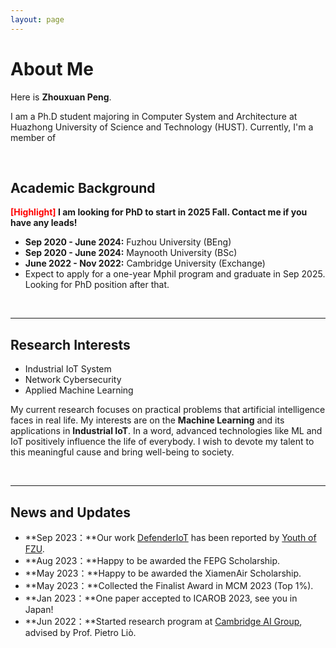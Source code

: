 ```yaml
---
layout: page
---
```


# About Me

<!-- <img src="https://caihanlin.com/caihanlin.jpg" class="floatpic" width="360" height="480"> -->

Here is **Zhouxuan Peng**.

I am a Ph.D student majoring in Computer System and Architecture at Huazhong University of Science and Technology (HUST). Currently, I'm a member of 

<!-- Currently, I work as a research assistant in the IIoT-Lab, advised by [Prof. Zhezhuang Xu](https://www.researchgate.net/profile/Zhezhuang-Xu).  -->

<br>

## Academic Background

**<font color='red'>[Highlight]</font> I am looking for PhD to start in 2025 Fall. Contact me if you have any leads!**

- **Sep 2020 - June 2024:** Fuzhou University (BEng)
- **Sep 2020 - June 2024:** Maynooth University (BSc)
- **June 2022 - Nov 2022:** Cambridge University (Exchange)
- Expect to apply for a one-year Mphil program and graduate in Sep 2025. Looking for PhD position after that.

<br>

---

## Research Interests

- Industrial IoT System
- Network Cybersecurity
- Applied Machine Learning

My current research focuses on practical problems that artificial intelligence faces in real life. My interests are on the **Machine Learning** and its applications in **Industrial IoT**. In a word, advanced technologies like ML and IoT positively influence the life of everybody.  I wish to devote my talent to this meaningful cause and bring well-being to society.

<br>

---

## News and Updates

- **Sep 2023：**Our work [DefenderIoT](https://fzuiot.site/) has been reported by [Youth of FZU](https://mp.weixin.qq.com/s/MF2NJQtEHsVwsm8Ym-l7Gg).
- **Aug 2023：**Happy to be awarded the FEPG Scholarship.
- **May 2023：**Happy to be awarded the XiamenAir Scholarship.
- **May 2023：**Collected the Finalist Award in MCM 2023 (Top 1%).
- **Jan 2023：**One paper accepted to ICAROB 2023, see you in Japan!
- **Jun 2022：**Started research program at [Cambridge AI Group](https://www.cl.cam.ac.uk/research/ai/), advised by Prof. Pietro Liò.

<br>